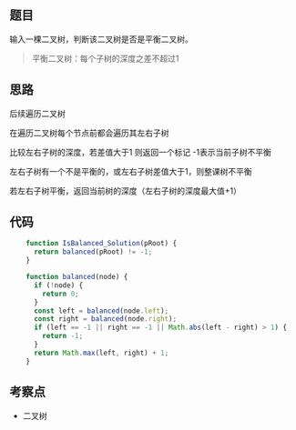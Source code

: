 ## 题目

输入一棵二叉树，判断该二叉树是否是平衡二叉树。

> 平衡二叉树：每个子树的深度之差不超过1


## 思路

后续遍历二叉树

在遍历二叉树每个节点前都会遍历其左右子树

比较左右子树的深度，若差值大于1 则返回一个标记 -1表示当前子树不平衡

左右子树有一个不是平衡的，或左右子树差值大于1，则整课树不平衡

若左右子树平衡，返回当前树的深度（左右子树的深度最大值+1）

## 代码

```js
    function IsBalanced_Solution(pRoot) {
      return balanced(pRoot) != -1;
    }

    function balanced(node) {
      if (!node) {
        return 0;
      }
      const left = balanced(node.left);
      const right = balanced(node.right);
      if (left == -1 || right == -1 || Math.abs(left - right) > 1) {
        return -1;
      }
      return Math.max(left, right) + 1;
    }
```

## 考察点

- 二叉树